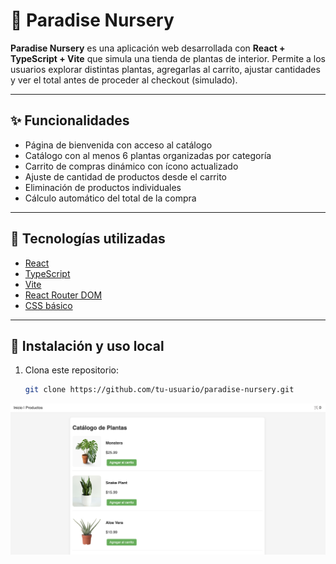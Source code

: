 # 🌿 Paradise Nursery

**Paradise Nursery** es una aplicación web desarrollada con **React + TypeScript + Vite** que simula una tienda de plantas de interior. Permite a los usuarios explorar distintas plantas, agregarlas al carrito, ajustar cantidades y ver el total antes de proceder al checkout (simulado).

---

## ✨ Funcionalidades

- Página de bienvenida con acceso al catálogo
- Catálogo con al menos 6 plantas organizadas por categoría
- Carrito de compras dinámico con ícono actualizado
- Ajuste de cantidad de productos desde el carrito
- Eliminación de productos individuales
- Cálculo automático del total de la compra

---

## 🧱 Tecnologías utilizadas

- [React](https://reactjs.org/)
- [TypeScript](https://www.typescriptlang.org/)
- [Vite](https://vitejs.dev/)
- [React Router DOM](https://reactrouter.com/)
- [CSS básico](https://developer.mozilla.org/es/docs/Web/CSS)

---

## 🚀 Instalación y uso local

1. Clona este repositorio:
   ```bash
   git clone https://github.com/tu-usuario/paradise-nursery.git
   ```

![Vista del catálogo de plantas](./public/screenshot-home.png)
